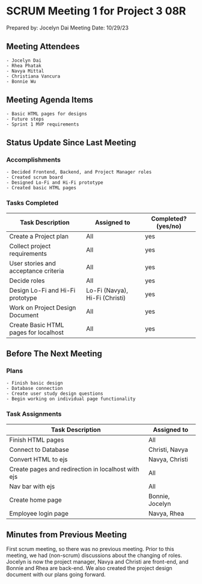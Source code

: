 # SCRUM Meeting 1 for Project 3 08R
Prepared by: Jocelyn Dai
Meeting Date: 10/29/23

## Meeting Attendees
    - Jocelyn Dai
    - Rhea Phatak
    - Navya Mittal
    - Christiana Vancura
    - Bonnie Wu

## Meeting Agenda Items
    - Basic HTML pages for designs
    - Future steps
    - Sprint 1 MVP requirements
  
## Status Update Since Last Meeting
### Accomplishments
    - Decided Frontend, Backend, and Project Manager roles
    - Created scrum board
    - Designed Lo-Fi and Hi-Fi prototype
    - Created basic HTML pages

### Tasks Completed

| Task Description                      | Assigned to                    | Completed? (yes/no) |
| ------------------------------------- | ------------------------------ | ------------------- |
| Create a Project plan                 | All                            | yes                 |
| Collect project requirements          | All                            | yes                 |
| User stories and acceptance criteria  | All                            | yes                 |
| Decide roles                          | All                            | yes                 |
| Design Lo-Fi and Hi-Fi prototype      | Lo-Fi (Navya), Hi-Fi (Christi) | yes                 |
| Work on Project Design Document       | All                            | yes                 |
| Create Basic HTML pages for localhost | All                            | yes                 |

## Before The Next Meeting
### Plans
    - Finish basic design
    - Database connection
    - Create user study design questions
    - Begin working on individual page functionality

### Task Assignments
| Task Description                                   | Assigned to          |
| -------------------------------------------------- | -------------------- |
| Finish HTML pages                                  | All                  |
| Connect to Database                                | Christi, Navya       |
| Convert HTML to ejs                                | Navya, Christi       |
| Create pages and redirection in localhost with ejs | All                  |
| Nav bar with ejs                                   | All                  |
| Create home page                                   | Bonnie, Jocelyn      |
| Employee login page                                | Navya, Rhea          |

## Minutes from Previous Meeting
First scrum meeting, so there was no previous meeting. Prior to this meeting, we had (non-scrum) discussions about the changing of roles. Jocelyn is now the project manager, Navya and Christi are front-end, and Bonnie and Rhea are back-end.  We also created the project design document with our plans going forward.